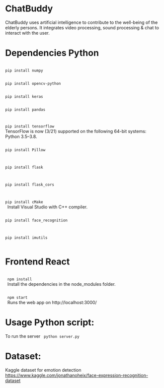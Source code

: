 # ChatBuddy
ChatBuddy uses artificial intelligence to contribute to the well-being of the elderly persons. 
It integrates video processing, sound processing & chat to interact with the user. 

# Dependencies Python
<code>
pip install numpy
</code>
</p>
<code>
pip install opencv-python
</code>
</p>
<code>
pip install keras
</code>
</p>
<code>
pip install pandas
</code>
<code>
</p>
pip install tensorflow
</code>
TensorFlow is now (3/21) supported on the following 64-bit systems: Python 3.5–3.8.
</p>
<p>
<code>
pip install Pillow
 </code>
</p>
<p>
<code>
pip install flask
 </code>
</p>
<p>
<code>
pip install flask_cors
 </code>
</p>
<p>
<code>
pip install cMake
 </code>
  Install Visual Studio with C++ compiler.
</p>
<p>
<code>
pip install face_recognition
 </code>
</p>
<p>
<code>
pip install imutils
 </code>
</p>

# Frontend React
<p>
 <code>
 npm install
 </code>
  Install the dependencies in the node_modules folder.
 </p>
 <p>
  <code>
 npm start
 </code>
 Runs the web app on http://localhost:3000/
 </p>


# Usage Python script:
To run the server
 <code>
 python server.py
 </code>
 </p>

 
 # Dataset:
 Kaggle dataset for emotion detection
 https://www.kaggle.com/jonathanoheix/face-expression-recognition-dataset
